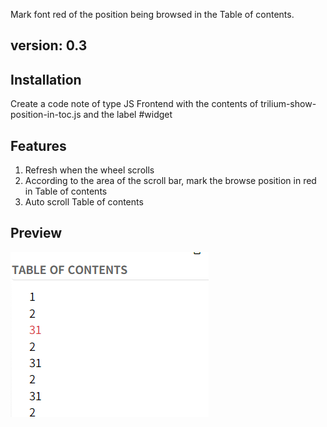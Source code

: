 Mark font red  of the position being browsed in the Table of contents.
## version: 0.3
## Installation
Create a code note of type JS Frontend with the contents of trilium-show-position-in-toc.js and the label #widget
## Features
1. Refresh when the wheel scrolls
2. According to the area of the scroll bar, mark the browse position in red in Table of contents
3. Auto scroll Table of contents
## Preview
![](./preview.png)